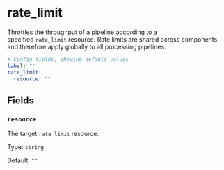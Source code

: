 # rate_limit

Throttles the throughput of a pipeline according to a specified `rate_limit` resource. Rate limits are shared across components and therefore apply globally to all processing pipelines.

```yaml
# Config fields, showing default values
label: ""
rate_limit:
  resource: ""
```

## Fields

### `resource`

The target `rate_limit` resource.

Type: `string`

Default: `""`